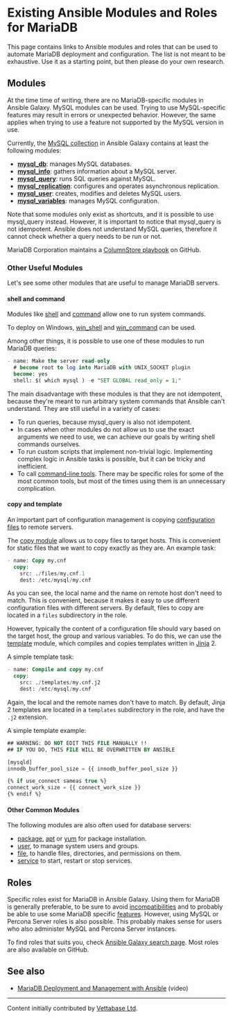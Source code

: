 # Existing Ansible Modules and Roles for MariaDB

This page contains links to Ansible modules and roles that can be used to automate MariaDB deployment and configuration. The list is not meant to be exhaustive. Use it as a starting point, but then please do your own research.

## Modules

At the time time of writing, there are no MariaDB-specific modules in Ansible Galaxy. MySQL modules can be used. Trying to use MySQL-specific features may result in errors or unexpected behavior. However, the same applies when trying to use a feature not supported by the MySQL version in use.

Currently, the [MySQL collection](https://galaxy.ansible.com/community/mysql?extIdCarryOver=true&amp;sc_cid=701f2000001OH7YAAW) in Ansible Galaxy contains at least the following modules:

- <strong>[mysql_db](https://docs.ansible.com/ansible/latest/collections/community/mysql/mysql_db_module.html)</strong>: manages MySQL databases.
- <strong>[mysql_info](https://docs.ansible.com/ansible/latest/collections/community/mysql/mysql_info_module.html)</strong>: gathers information about a MySQL server.
- <strong>[mysql_query](https://docs.ansible.com/ansible/latest/collections/community/mysql/mysql_query_module.html)</strong>: runs SQL queries against MySQL.
- <strong>[mysql_replication](https://docs.ansible.com/ansible/latest/collections/community/mysql/mysql_replication_module.html)</strong>: configures and operates asynchronous replication.
- <strong>[mysql_user](https://docs.ansible.com/ansible/latest/collections/community/mysql/mysql_user_module.html)</strong>: creates, modifies and deletes MySQL users.
- <strong>[mysql_variables](https://docs.ansible.com/ansible/latest/collections/community/mysql/mysql_variables_module.html)</strong>: manages MySQL configuration.

Note that some modules only exist as shortcuts, and it is possible to use mysql_query instead. However, it is important to notice that mysql_query is not idempotent. Ansible does not understand MySQL queries, therefore it cannot check whether a query needs to be run or not.

MariaDB Corporation maintains a [ColumnStore playbook](https://github.com/mariadb-corporation/columnstore-ansible) on GitHub.

### Other Useful Modules

Let's see some other modules that are useful to manage MariaDB servers.

#### shell and command

Modules like [shell](https://docs.ansible.com/ansible/latest/collections/ansible/builtin/command_module.html#ansible-collections-ansible-builtin-command-module) and [command](https://docs.ansible.com/ansible/latest/collections/ansible/builtin/command_module.html#ansible-collections-ansible-builtin-command-module) allow one to run system commands.

To deploy on Windows, [win_shell](https://docs.ansible.com/ansible/latest/collections/ansible/windows/win_shell_module.html#ansible-collections-ansible-windows-win-shell-module) and [win_command](https://docs.ansible.com/ansible/latest/collections/ansible/windows/win_command_module.html#ansible-collections-ansible-windows-win-command-module) can be used.

Among other things, it is possible to use one of these modules to run MariaDB queries:

```sql
- name: Make the server read-only
  # become root to log into MariaDB with UNIX_SOCKET plugin
  become: yes
  shell: $( which mysql ) -e "SET GLOBAL read_only = 1;"
```

The main disadvantage with these modules is that they are not idempotent, because they're meant to run arbitrary system commands that Ansible can't understand. They are still useful in a variety of cases:

- To run queries, because mysql_query is also not idempotent.
- In cases when other modules do not allow us to use the exact arguments we need to use, we can achieve our goals by writing shell commands ourselves.
- To run custom scripts that implement non-trivial logic. Implementing complex logic in Ansible tasks is possible, but it can be tricky and inefficient.
- To call [command-line tools](/clients-utilities/). There may be specific roles for some of the most common tools, but most of the times using them is an unnecessary complication.

#### copy and template

An important part of configuration management is copying [configuration files](/mariadb-administration/getting-installing-and-upgrading-mariadb/configuring-mariadb-with-option-files/) to remote servers.

The [copy module](https://docs.ansible.com/ansible/latest/collections/ansible/builtin/copy_module.html) allows us to copy files to target hosts. This is convenient for static files that we want to copy exactly as they are. An example task:

```sql
- name: Copy my.cnf
  copy:
    src: ./files/my.cnf.1
    dest: /etc/mysql/my.cnf
```

As you can see, the local name and the name on remote host don't need to match. This is convenient, because it makes it easy to use different configuration files with different servers. By default, files to copy are located in a `files` subdirectory in the role.

However, typically the content of a configuration file should vary based on the target host, the group and various variables. To do this, we can use the [template](https://docs.ansible.com/ansible/latest/collections/ansible/builtin/template_module.html) module, which compiles and copies templates written in [Jinja](https://jinja.palletsprojects.com/en/2.11.x/) 2.

A simple template task:

```sql
- name: Compile and copy my.cnf
  copy:
    src: ./templates/my.cnf.j2
    dest: /etc/mysql/my.cnf
```

Again, the local and the remote names don't have to match. By default, Jinja 2 templates are located in a `templates` subdirectory in the role, and have the `.j2` extension.

A simple template example:

```sql
## WARNING: DO NOT EDIT THIS FILE MANUALLY !!
## IF YOU DO, THIS FILE WILL BE OVERWRITTEN BY ANSIBLE

[mysqld]
innodb_buffer_pool_size = {{ innodb_buffer_pool_size }}

{% if use_connect sameas true %}
connect_work_size = {{ connect_work_size }}
{% endif %}
```

#### Other Common Modules

The following modules are also often used for database servers:

- [package](https://docs.ansible.com/ansible/latest/collections/ansible/builtin/package_module.html), [apt](https://docs.ansible.com/ansible/latest/collections/ansible/builtin/apt_module.html) or [yum](https://docs.ansible.com/ansible/latest/collections/ansible/builtin/yum_module.html) for package installation.
- [user](https://docs.ansible.com/ansible/latest/collections/ansible/builtin/user_module.html), to manage system users and groups.
- [file](https://docs.ansible.com/ansible/latest/collections/ansible/builtin/file_module.html), to handle files, directories, and permissions on them.
- [service](https://docs.ansible.com/ansible/latest/collections/ansible/builtin/service_module.html) to start, restart or stop services.

## Roles

Specific roles exist for MariaDB in Ansible Galaxy. Using them for MariaDB is generally preferable, to be sure to avoid [incompatibilities](/kb/en/mariadb-vs-mysql-compatibility/) and to probably be able to use some MariaDB specific [features](/kb/en/mariadb-vs-mysql-features/). However, using MySQL or Percona Server roles is also possible. This probably makes sense for users who also administer MySQL and Percona Server instances.

To find roles that suits you, check [Ansible Galaxy search page](https://galaxy.ansible.com/search?deprecated=false&amp;keywords=&amp;order_by=-relevance). Most roles are also available on GitHub.

## See also

- [MariaDB Deployment and Management with Ansible](https://youtu.be/CV8-56Fgjc0) (video)

---

Content initially contributed by [Vettabase Ltd](https://vettabase.com/).